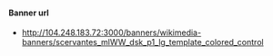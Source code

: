 
  #### Banner url
  - http://104.248.183.72:3000/banners/wikimedia-banners/scervantes_mlWW_dsk_p1_lg_template_colored_control
  